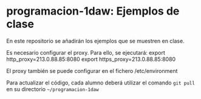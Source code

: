programacion-1daw: Ejemplos de clase
=================

En este repositorio se añadirán los ejemplos que se muestren en clase. 

Es necesario configurar el proxy. Para ello, se ejecutará:
  export http_proxy=213.0.88.85:8080
  export https_proxy=213.0.88.85:8080

El proxy también se puede configurar en el fichero /etc/environment

Para actualizar el código, cada alumno deberá utilizar el comando `git pull` en su directorio `~/programacion-1daw`
